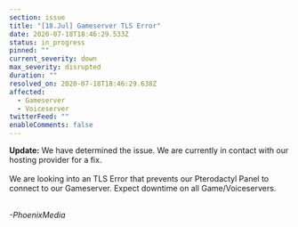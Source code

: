```yaml
---
section: issue
title: "[18.Jul] Gameserver TLS Error"
date: 2020-07-18T18:46:29.533Z
status: in_progress
pinned: ""
current_severity: down
max_severity: disrupted
duration: ""
resolved_on: 2020-07-18T18:46:29.638Z
affected:
  - Gameserver
  - Voiceserver
twitterFeed: ""
enableComments: false
---
```

**Update:** We have determined the issue. We are currently in contact with our hosting provider for a fix.\
\
We are looking into an TLS Error that prevents our Pterodactyl Panel to connect to our Gameserver. Expect downtime on all Game/Voiceservers.

\
*\-PhoenixMedia*